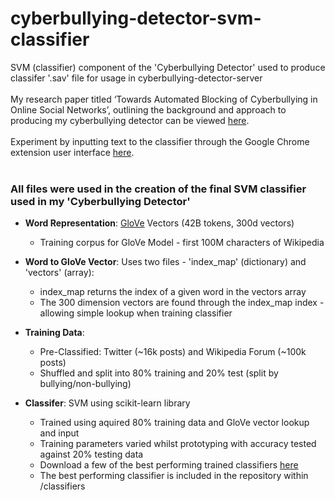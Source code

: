 # cyberbullying-detector-svm-classifier
SVM (classifier) component of the 'Cyberbullying Detector' used to produce classifer '.sav' file for usage in cyberbullying-detector-server
<br></br>
My research paper titled ‘Towards Automated Blocking of Cyberbullying in Online Social Networks’, outlining the background and approach to producing my cyberbullying detector can be viewed [here](https://www.tobycourtis.com/content/Towards-Automated-Blocking-of-Cyberbullying-in-OSNs.pdf).
<br></br>
Experiment by inputting text to the classifier through the Google Chrome extension user interface [here](https://www.tobycourtis.com/content/cyberbullying_detector).
<br></br>
<h3>All files were used in the creation of the final SVM classifier used in my 'Cyberbullying Detector'</h3>
<ul>
<li><b>Word Representation</b>: <a href="https://nlp.stanford.edu/projects/glove/">GloVe</a> Vectors (42B tokens, 300d vectors)</li>
  <ul>
    <li>Training corpus for GloVe Model - first 100M characters of Wikipedia</li>
  </ul>
</ul>
<ul>
<li><b>Word to GloVe Vector</b>: Uses two files - 'index_map' (dictionary) and 'vectors' (array):</li>
  <ul>
    <li>index_map returns the index of a given word in the vectors array</li>
    <li>The 300 dimension vectors are found through the index_map index - allowing simple lookup when training classifier</li>
  </ul>
</ul>
<ul>
<li><b>Training Data</b>:</li>
  <ul>
  <li>Pre-Classified: Twitter (~16k posts) and Wikipedia Forum (~100k posts)</li>
  <li>Shuffled and split into 80% training and 20% test (split by bullying/non-bullying)</li>
  </ul>
</ul>
<ul>
  <li><b>Classifer</b>: SVM using scikit-learn library</li>
  <ul>
  <li>Trained using aquired 80% training data and GloVe vector lookup and input</li>
  <li>Training parameters varied whilst prototyping with accuracy tested against 20% testing data</li>
  <li>Download a few of the best performing trained classifiers <a href="https://drive.google.com/open?id=1_RR5WVZt3rrFuTVHwXuuruheb48BZcE_">here</a></li>
  <li>The best performing classifier is included in the repository within /classifiers</li>
  </ul>
</ul>
